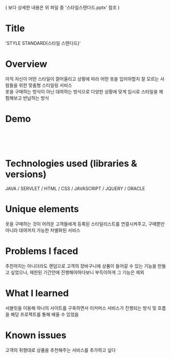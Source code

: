 ( 보다 상세한 내용은 위 파일 중 '스타일스탠다드.pptx' 참조 )

# Title

'STYLE STANDARD(스타일 스탠다드)' 


# Overview

아직 자신이 어떤 스타일이 잘어울리고 상황에 따라 어떤 옷을 입어야할지 잘 모르는 사람들을 위한 맞춤형 스타일링 서비스<br>
옷을 구매하는 방식이 아닌 대여하는 방식으로 다양한 상황에 맞게 임시로 스타일을 체험해보고 반납하는 방식


# Demo



​

​

# Technologies used (libraries & versions)

JAVA / SERVLET / HTML / CSS / JAVASCRIPT / JQUERY / ORACLE

# Unique elements

옷을 구매하는 것이 어려운 고객들에게 등록된 스타일리스트를 연결시켜주고, 구매뿐만 아니라 대여까지 가능한 차별화된 서비스

# Problems I faced

추천까지는 아니더라도 랜덤으로 고객의 장바구니에 상품이 들어갈 수 있는 기능을 만들고 싶었으나, 제한된 기간안에 진행해야하다보니 부득이하게 그 기능은 제외

# What I learned

서블릿을 이용해 하나의 사이트를 구축하면서 이커머스 서비스가 진행되는 방식 및 흐름을 해당 프로젝트를 통해 배울 수 있었음

# Known issues

고객의 취향대로 상품을 추천해주는 서비스를 추가하고 싶다

